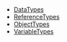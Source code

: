 <!-- index -->
## 
* [DataTypes](DataTypes/readme.md)
* [ReferenceTypes](ReferenceTypes/readme.md)
* [ObjectTypes](ObjectTypes/readme.md)
* [VariableTypes](VariableTypes/readme.md)
